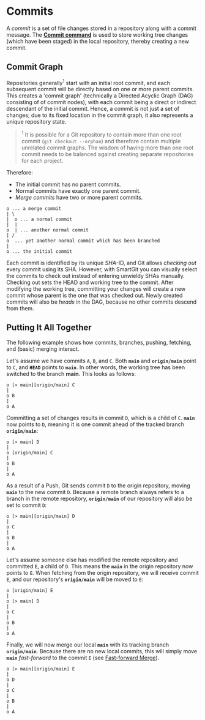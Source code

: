 # Commits

A *commit* is a set of file changes stored in a repository along with a commit message.
The **[Commit command](../GUI/Local-Operations-on-the-Working-Tree.md#commit)** is used to store working tree changes (which have been staged) in the local repository, thereby creating a new commit.

## Commit Graph

Repositories generally<sup>1</sup> start with an initial root commit, and each subsequent commit will be directly based on one or more parent commits.
This creates a 'commit graph' (technically a Directed Acyclic Graph (DAG) consisting of of commit nodes), with each commit being a direct or indirect descendant of the initial commit.
Hence, a commit is not just a set of changes; due to its fixed location in the commit graph, it also represents a unique repository state.

> <sup>1</sup> It is possible for a Git repository to contain more than one root commit (`git checkout --orphan`) and therefore contain multiple unrelated commit graphs.
> The wisdom of having more than one root commit needs to be balanced against creating separate repositories for each project.

Therefore:

- The initial commit has no parent commits.
- Normal commits have exactly one parent commit.
- *Merge commits* have two or more parent commits.

``` text
o ... a merge commit
| \
|  o ... a normal commit
|  |
o  | ... another normal commit
| /
o  ... yet another normal commit which has been branched
|
o ... the initial commit
```

Each commit is identified by its unique *SHA*-ID, and Git allows *checking out* every commit using its SHA.
However, with SmartGit you can visually select the commits to check out instead of entering unwieldy SHAs manually.
Checking out sets the HEAD and working tree to the commit.
After modifying the working tree, committing your changes will create a new commit whose parent is the one that was checked out.
Newly created commits will also be *heads* in the DAG, because no other commits descend from them.

## Putting It All Together

The following example shows how commits, branches, pushing, fetching, and (basic) merging interact.

Let's assume we have commits `A`, `B`, and `C`.
Both **`main`** and **`origin/main`** point to `C`, and **`HEAD`** points to **`main`**.
In other words, the working tree has been switched to the branch **main**.
This looks as follows:

``` text
o [> main][origin/main] C
|
o B
|
o A
```

Committing a set of changes results in commit `D`, which is a child of `C`.
**`main`** now points to `D`, meaning it is one commit ahead of the tracked branch **`origin/main`**:

``` text
o [> main] D
|
o [origin/main] C
|
o B
|
o A
```

As a result of a Push, Git sends commit `D` to the origin repository, moving **`main`** to the new commit `D`.
Because a remote branch always refers to a branch in the remote repository, **`origin/main`** of our repository will also be set to commit `D`:

``` text
o [> main][origin/main] D
|
o C
|
o B
|
o A
```

Let's assume someone else has modified the remote repository and committed `E`, a child of `D`.
This means the **`main`** in the origin repository now points to `E`.
When fetching from the origin repository, we will receive commit `E`, and our repository's **`origin/main`** will be moved to `E`:

``` text
o [origin/main] E
|
o [> main] D
|
o C
|
o B
|
o A
```

Finally, we will now merge our local **`main`** with its tracking branch **`origin/main`**.
Because there are no new local commits, this will simply move **`main`** *fast-forward* to the commit `E` (see [Fast-forward Merge](Merging.md#fast-forward-merge)).

``` text
o [> main][origin/main] E
|
o D
|
o C
|
o B
|
o A
```

